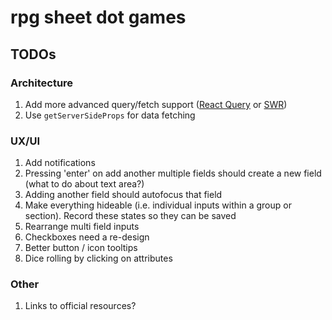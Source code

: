 # rpg sheet dot games

## TODOs

### Architecture

1. Add more advanced query/fetch support ([React Query](https://react-query.tanstack.com/) or [SWR](https://swr.vercel.app/))
1. Use `getServerSideProps` for data fetching

### UX/UI

1. Add notifications
1. Pressing 'enter' on add another multiple fields should create a new field (what to do about text area?)
1. Adding another field should autofocus that field
1. Make everything hideable (i.e. individual inputs within a group or section). Record these states so they can be saved
1. Rearrange multi field inputs
1. Checkboxes need a re-design
1. Better button / icon tooltips
1. Dice rolling by clicking on attributes

### Other

1. Links to official resources?
